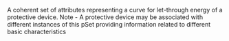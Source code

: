 ﻿A coherent set of attributes representing a curve for let-through energy of a protective device. Note - A protective device may be associated with different instances of this pSet providing information related to different  basic characteristics
